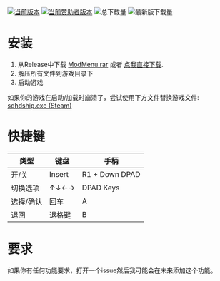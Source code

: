 [![当前版本](https://img.shields.io/github/v/release/sneakyevil/SD-ModMenu?label=当前版本&color=red)](https://github.com/sneakyevil/SD-ModMenu/releases/latest/download/ModMenu.rar)
[![当前赞助者版本](https://img.shields.io/badge/当前赞助者版本-v1.20.2-red)](README_sponsor.md)
![总下载量](https://img.shields.io/github/downloads/sneakyevil/SD-ModMenu/total?label=总下载量&color=red)
![最新版下载量](https://img.shields.io/github/downloads/sneakyevil/SD-ModMenu/latest/total?color=red&label=最新版下载量)

# 安装
1. 从Release中下载 [ModMenu.rar](https://github.com/sneakyevil/SD-ModMenu/releases/latest) 或者 [点我直接下载](https://github.com/sneakyevil/SD-ModMenu/releases/latest/download/ModMenu.rar).
2. 解压所有文件到游戏目录下
3. 启动游戏

如果你的游戏在启动/加载时崩溃了，尝试使用下方文件替换游戏文件:
[sdhdship.exe (Steam)](https://mega.nz/file/fK5SWARD#1fAWkxAHaKCIMDaJ5XAQKvjs6gK4RCQo5ZlvvtHWtVw)

# 快捷键
| 类型 | 键盘 | 手柄 |
| ------------- | ------------- | ------------- |
| 开/关 | Insert | R1 + Down DPAD |
| 切换选项 | ↑↓←→ | DPAD Keys |
| 选择/确认 | 回车 | A |
| 退回 | 退格键 | B |

# 要求
如果你有任何功能要求，打开一个issue然后我可能会在未来添加这个功能。
